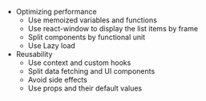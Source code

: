 - Optimizing performance
    - Use memoized variables and functions
    - Use react-window to display the list items by frame
    - Split components by functional unit
    - Use Lazy load
- Reusability
    - Use context and custom hooks
    - Split data fetching and UI components
    - Avoid side effects
    - Use props and their default values
